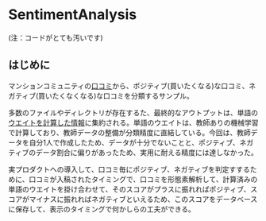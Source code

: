 SentimentAnalysis
============
(注：コードがとても汚いです)

はじめに
-----

マンションコミュニティの[口コミ](http://www.e-mansion.co.jp/bbs/thread/552397/)から、ポジティブ(買いたくなる)な口コミ、ネガティブ(買いたくなくなる)な口コミを分類するサンプル。

多数のファイルやディレクトリが存在するた、最終的なアウトプットは、単語の[ウエイトを計算した情報](https://github.com/childbamboo/SentimentAnalysis/blob/master/model/wordWeight.tsv)に集約される。単語のウエイトは、教師ありの機械学習で計算しており、教師データの整備が分類精度に直結している。今回は、教師データを自分1人で作成したため、データが十分でないことと、ポジティブ、ネガティブのデータ割合に偏りがあったため、実用に耐える精度には達しなかった。

実プロダクトへの導入して、口コミ毎にポジティブ、ネガティブを判定すするために、口コミが入稿されたタイミングで、口コミを形態素解析して、計算済みの単語のウエイトを掛け合わせて、そのスコアがプラスに振れればポジティブ、スコアがマイナスに振れればネガティブといえるため、このスコアをデータベースに保存して、表示のタイミングで何かしらの工夫ができる。
